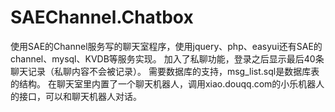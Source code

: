 SAEChannel.Chatbox
==================

使用SAE的Channel服务写的聊天室程序，使用jquery、php、easyui还有SAE的channel、mysql、KVDB等服务实现。
加入了私聊功能，登录之后显示最后40条聊天记录（私聊内容不会被记录）。
需要数据库的支持，msg_list.sql是数据库表的结构。
在聊天室里内置了一个聊天机器人，调用xiao.douqq.com的小乐机器人的接口，可以和聊天机器人对话。


